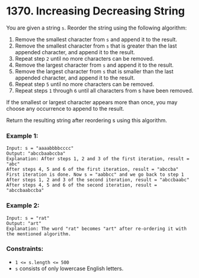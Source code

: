 # 1370. Increasing Decreasing String

You are given a string `s`. Reorder the string using the following algorithm:

1. Remove the smallest character from `s` and append it to the result.
2. Remove the smallest character from `s` that is greater than the last appended character, and append it to the result.
3. Repeat step `2` until no more characters can be removed.
4. Remove the largest character from `s` and append it to the result.
5. Remove the largest character from `s` that is smaller than the last appended character, and append it to the result.
6. Repeat step `5` until no more characters can be removed.
7. Repeat steps `1` through `6` until all characters from s have been removed.

If the smallest or largest character appears more than once, you may choose any occurrence to append to the result.

Return the resulting string after reordering s using this algorithm.

### Example 1:

```
Input: s = "aaaabbbbcccc"
Output: "abccbaabccba"
Explanation: After steps 1, 2 and 3 of the first iteration, result = "abc"
After steps 4, 5 and 6 of the first iteration, result = "abccba"
First iteration is done. Now s = "aabbcc" and we go back to step 1
After steps 1, 2 and 3 of the second iteration, result = "abccbaabc"
After steps 4, 5 and 6 of the second iteration, result = "abccbaabccba"
```

### Example 2:

```
Input: s = "rat"
Output: "art"
Explanation: The word "rat" becomes "art" after re-ordering it with the mentioned algorithm.
```

### Constraints:

- `1 <= s.length <= 500`
- `s` consists of only lowercase English letters.

